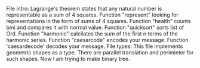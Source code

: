 File intro:
Lagrange's theorem states that any natural number is representable as a sum of 4 squares.
Function "represent" looking for representations in the form of sums of 4 squares.
Function "health" counts bmi and compares it with normal value.
Function "quicksort" sorts list of Ord.
Function "harmonic" calcilates the sum of the first n terms of the harmonic series.
Function "caesarcode" encodes your message.
Function 'caesardecode' decodes your message.
File types:
This file implements geometric shapes as a type.
There are parallel translation and perimieter for such shapes.
Now I am trying to make binary tree. 
